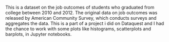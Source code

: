 This is a dataset on the job outcomes of students who graduated from college between 2010 and 2012. The original data on job outcomes was released by American
Community Survey, which conducts surveys and aggregates the data. This is a part of a project i did on Dataquest and I had the chance to work with some plots 
like histograms, scatterplots and barplots, in Jupyter notebooks. 
